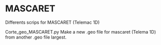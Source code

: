 # MASCARET
Differents scrips for MASCARET (Telemac 1D)

Corte_geo_MASCARET.py
Make a new .geo file for mascaret (Telema 1D) from another .geo file largest.
